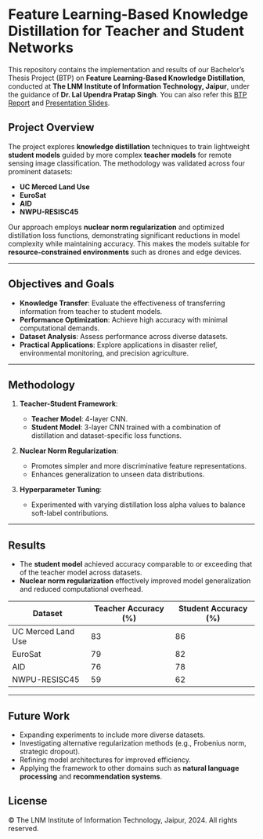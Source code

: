 # Feature Learning-Based Knowledge Distillation for Teacher and Student Networks

This repository contains the implementation and results of our Bachelor’s Thesis Project (BTP) on **Feature Learning-Based Knowledge Distillation**, conducted at **The LNM Institute of Information Technology, Jaipur**, under the guidance of **Dr. Lal Upendra Pratap Singh**. You can also refer this [BTP Report](https://github.com/HetPatel12/Knowledge-Distillation/blob/main/BTP-Report.pdf) and [Presentation Slides](https://github.com/HetPatel12/Knowledge-Distillation/blob/main/Feature-Learning-based-Knowledge-Distillation-to-train-Teacher-and-Student-Networks.pdf).

## Project Overview

The project explores **knowledge distillation** techniques to train lightweight **student models** guided by more complex **teacher models** for remote sensing image classification. The methodology was validated across four prominent datasets:
- **UC Merced Land Use**
- **EuroSat**
- **AID**
- **NWPU-RESISC45**

Our approach employs **nuclear norm regularization** and optimized distillation loss functions, demonstrating significant reductions in model complexity while maintaining accuracy. This makes the models suitable for **resource-constrained environments** such as drones and edge devices.

---

## Objectives and Goals
- **Knowledge Transfer**: Evaluate the effectiveness of transferring information from teacher to student models.
- **Performance Optimization**: Achieve high accuracy with minimal computational demands.
- **Dataset Analysis**: Assess performance across diverse datasets.
- **Practical Applications**: Explore applications in disaster relief, environmental monitoring, and precision agriculture.

---

## Methodology

1. **Teacher-Student Framework**: 
   - **Teacher Model**: 4-layer CNN.
   - **Student Model**: 3-layer CNN trained with a combination of distillation and dataset-specific loss functions.

2. **Nuclear Norm Regularization**: 
   - Promotes simpler and more discriminative feature representations.
   - Enhances generalization to unseen data distributions.

3. **Hyperparameter Tuning**:
   - Experimented with varying distillation loss alpha values to balance soft-label contributions.

---

## Results

- The **student model** achieved accuracy comparable to or exceeding that of the teacher model across datasets.
- **Nuclear norm regularization** effectively improved model generalization and reduced computational overhead.

| Dataset              | Teacher Accuracy (%) | Student Accuracy (%) |
|----------------------|----------------------|-----------------------|
| UC Merced Land Use   | 83                  | 86                    |
| EuroSat              | 79                  | 82                    |
| AID                  | 76                  | 78                    |
| NWPU-RESISC45        | 59                  | 62                    |

---

## Future Work

- Expanding experiments to include more diverse datasets.
- Investigating alternative regularization methods (e.g., Frobenius norm, strategic dropout).
- Refining model architectures for improved efficiency.
- Applying the framework to other domains such as **natural language processing** and **recommendation systems**.

## License

© The LNM Institute of Information Technology, Jaipur, 2024. All rights reserved.
